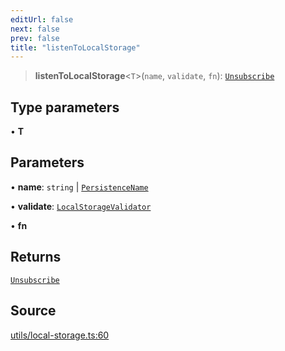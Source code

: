 ```yaml
---
editUrl: false
next: false
prev: false
title: "listenToLocalStorage"
---
```


> **listenToLocalStorage**\<`T`\>(`name`, `validate`, `fn`): [`Unsubscribe`](../type-aliases/Unsubscribe.md)

## Type parameters

• **T**

## Parameters

• **name**: `string` \| [`PersistenceName`](../type-aliases/PersistenceName.md)

• **validate**: [`LocalStorageValidator`](../type-aliases/LocalStorageValidator.md)

• **fn**

## Returns

[`Unsubscribe`](../type-aliases/Unsubscribe.md)

## Source

[utils/local-storage.ts:60](https://github.com/nodenogg-in/alpha-p2p/blob/8383a4b/packages/statekit/src/utils/local-storage.ts#L60)
